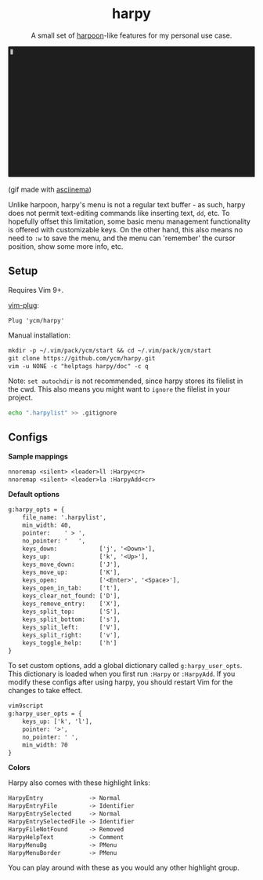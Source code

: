 <h1 align="center">harpy</h1>

<p align="center">A small set of <a href="https://github.com/ThePrimeagen/harpoon">harpoon</a>-like features for my personal use case.</p>

![demo](https://github.com/ycm/harpy/blob/master/gallery/demo.gif)

(gif made with [asciinema](https://asciinema.org/))

Unlike harpoon, harpy's menu is not a regular text buffer - as such, harpy does not permit text-editing commands like inserting text, `dd`, etc. To hopefully offset this limitation, some basic menu management functionality is offered with customizable keys. On the other hand, this also means no need to `:w` to save the menu, and the menu can 'remember' the cursor position, show some more info, etc.

## Setup

Requires Vim 9+.

[vim-plug](https://github.com/junegunn/vim-plug):
```vim
Plug 'ycm/harpy'
```

Manual installation:
```
mkdir -p ~/.vim/pack/ycm/start && cd ~/.vim/pack/ycm/start
git clone https://github.com/ycm/harpy.git
vim -u NONE -c "helptags harpy/doc" -c q
```

Note: `set autochdir` is not recommended, since harpy stores its filelist in the cwd. This also means you might want to `ignore` the filelist in your project. 
```bash
echo ".harpylist" >> .gitignore
```

## Configs

**Sample mappings**

```vim
nnoremap <silent> <leader>ll :Harpy<cr>
nnoremap <silent> <leader>la :HarpyAdd<cr>
```

**Default options**
```vim
g:harpy_opts = {
    file_name: '.harpylist',
    min_width: 40,
    pointer:    ' > ',
    no_pointer: '   ',
    keys_down:            ['j', '<Down>'],
    keys_up:              ['k', '<Up>'],
    keys_move_down:       ['J'],
    keys_move_up:         ['K'],
    keys_open:            ['<Enter>', '<Space>'],
    keys_open_in_tab:     ['t'],
    keys_clear_not_found: ['D'],
    keys_remove_entry:    ['X'],
    keys_split_top:       ['S'],
    keys_split_bottom:    ['s'],
    keys_split_left:      ['V'],
    keys_split_right:     ['v'],
    keys_toggle_help:     ['h']
}
```

To set custom options, add a global dictionary called `g:harpy_user_opts`. This
dictionary is loaded when you first run `:Harpy` or `:HarpyAdd`. If you modify
these configs after using harpy, you should restart Vim for the changes to take
effect.
```vim
vim9script
g:harpy_user_opts = {
    keys_up: ['k', 'l'],
    pointer: '>',
    no_pointer: ' ',
    min_width: 70
}
```

**Colors**

Harpy also comes with these highlight links:
```vim
HarpyEntry             -> Normal
HarpyEntryFile         -> Identifier
HarpyEntrySelected     -> Normal
HarpyEntrySelectedFile -> Identifier
HarpyFileNotFound      -> Removed
HarpyHelpText          -> Comment
HarpyMenuBg            -> PMenu
HarpyMenuBorder        -> PMenu
```

You can play around with these as you would any other highlight group.
